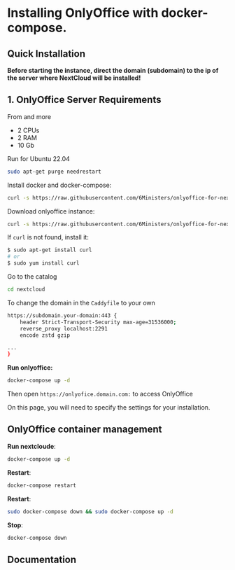 # Installing OnlyOffice with docker-compose.

## Quick Installation

**Before starting the instance, direct the domain (subdomain) to the ip of the server where NextCloud will be installed!**

## 1. OnlyOffice Server Requirements
From and more
- 2 CPUs
- 2 RAM 
- 10 Gb 

Run for Ubuntu 22.04

``` bash
sudo apt-get purge needrestart
```

Install docker and docker-compose:

``` bash
curl -s https://raw.githubusercontent.com/6Ministers/onlyoffice-for-nextcloude/master/setup.sh | sudo bash -s
```

Download onlyoffice instance:


``` bash
curl -s https://raw.githubusercontent.com/6Ministers/onlyoffice-for-nextcloude/master/download.sh | sudo bash -s nextcloud
```

If `curl` is not found, install it:

``` bash
$ sudo apt-get install curl
# or
$ sudo yum install curl
```

Go to the catalog

``` bash
cd nextcloud
```

To change the domain in the `Caddyfile` to your own

``` bash
https://subdomain.your-domain:443 {
    header Strict-Transport-Security max-age=31536000;
    reverse_proxy localhost:2291
	encode zstd gzip

...	
}
```

**Run onlyoffice:**

``` bash
docker-compose up -d
```

Then open `https://onlyofice.domain.com:` to access OnlyOffice

On this page, you will need to specify the settings for your installation.


## OnlyOffice container management

**Run nextcloude**:

``` bash
docker-compose up -d
```

**Restart**:

``` bash
docker-compose restart
```

**Restart**:

``` bash
sudo docker-compose down && sudo docker-compose up -d
```

**Stop**:

``` bash
docker-compose down
```

## Documentation

